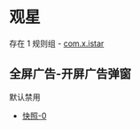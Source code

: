 # 观星

存在 1 规则组 - [com.x.istar](/src/apps/com.x.istar.ts)

## 全屏广告-开屏广告弹窗

默认禁用

- [快照-0](https://i.gkd.li/i/13974606)
